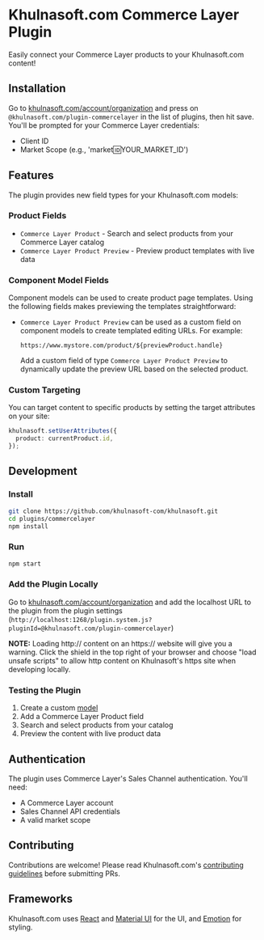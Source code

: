 # Khulnasoft.com Commerce Layer Plugin

Easily connect your Commerce Layer products to your Khulnasoft.com content!

## Installation

Go to [khulnasoft.com/account/organization](https://khulnasoft.com/account/organization) and press on `@khulnasoft.com/plugin-commercelayer` in the list of plugins, then hit save. You'll be prompted for your Commerce Layer credentials:
- Client ID
- Market Scope (e.g., 'market:id:YOUR_MARKET_ID')

## Features

The plugin provides new field types for your Khulnasoft.com models:

### Product Fields

- `Commerce Layer Product` - Search and select products from your Commerce Layer catalog
- `Commerce Layer Product Preview` - Preview product templates with live data

### Component Model Fields

Component models can be used to create product page templates. Using the following fields makes previewing the templates straightforward:

- `Commerce Layer Product Preview` can be used as a custom field on component models to create templated editing URLs. For example:
  ```
  https://www.mystore.com/product/${previewProduct.handle}
  ```
  Add a custom field of type `Commerce Layer Product Preview` to dynamically update the preview URL based on the selected product.

### Custom Targeting

You can target content to specific products by setting the target attributes on your site:

```ts
khulnasoft.setUserAttributes({
  product: currentProduct.id,
});
```

## Development

### Install

```bash
git clone https://github.com/khulnasoft-com/khulnasoft.git
cd plugins/commercelayer
npm install
```

### Run

```bash
npm start
```

### Add the Plugin Locally

Go to [khulnasoft.com/account/organization](https://khulnasoft.com/account/organization) and add the localhost URL to the plugin from the plugin settings (`http://localhost:1268/plugin.system.js?pluginId=@khulnasoft.com/plugin-commercelayer`)

**NOTE:** Loading http:// content on an https:// website will give you a warning. Click the shield in the top right of your browser and choose "load unsafe scripts" to allow http content on Khulnasoft's https site when developing locally.

### Testing the Plugin

1. Create a custom [model](https://khulnasoft.com/c/docs/guides/getting-started-with-models)
2. Add a Commerce Layer Product field
3. Search and select products from your catalog
4. Preview the content with live product data

## Authentication

The plugin uses Commerce Layer's Sales Channel authentication. You'll need:
- A Commerce Layer account
- Sales Channel API credentials
- A valid market scope

## Contributing

Contributions are welcome! Please read Khulnasoft.com's [contributing guidelines](https://github.com/khulnasoft-com/khulnasoft/blob/main/CONTRIBUTING.md) before submitting PRs.

## Frameworks

Khulnasoft.com uses [React](https://github.com/facebook/react) and [Material UI](https://github.com/mui-org/material-ui) for the UI, and [Emotion](https://github.com/emotion-js/emotion) for styling.